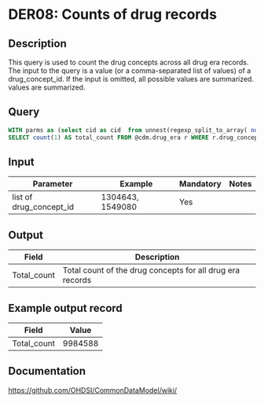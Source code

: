 <!---
Group:drug era
Name:DER08 Counts of drug records
Author:Patrick Ryan
CDM Version: 5.3
-->

# DER08: Counts of drug records

## Description
This query is used to count the drug concepts across all drug era records. The input to the query is a value (or a comma-separated list of values) of a drug_concept_id. If the input is omitted, all possible values are summarized. values are summarized.

## Query
```sql
WITH parms as (select cid as cid  from unnest(regexp_split_to_array( nullif($1::text, '')::text, '\s*,\s*')) as cid)
SELECT count(1) AS total_count FROM @cdm.drug_era r WHERE r.drug_concept_id in (select cid from parms);
```

## Input

|  Parameter |  Example |  Mandatory |  Notes |
| --- | --- | --- | --- |
| list of drug_concept_id | 1304643, 1549080 | Yes |   |

## Output

|  Field |  Description |
| --- | --- |
| Total_count |  Total count of the drug concepts for all drug era records |

## Example output record

|  Field |  Value |
| --- | --- |
| Total_count |  9984588 |

## Documentation
https://github.com/OHDSI/CommonDataModel/wiki/
